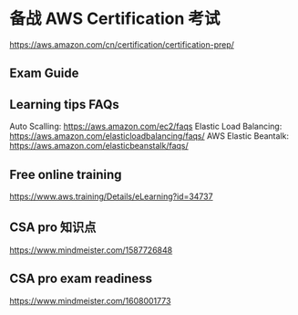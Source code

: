 # 备战 AWS Certification 考试

https://aws.amazon.com/cn/certification/certification-prep/

## Exam Guide


## Learning tips FAQs
Auto Scalling: https://aws.amazon.com/ec2/faqs
Elastic Load Balancing: https://aws.amazon.com/elasticloadbalancing/faqs/
AWS Elastic Beantalk:  https://aws.amazon.com/elasticbeanstalk/faqs/

## Free online training 
https://www.aws.training/Details/eLearning?id=34737

## CSA pro 知识点
https://www.mindmeister.com/1587726848

## CSA pro exam readiness
https://www.mindmeister.com/1608001773
